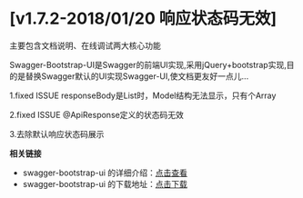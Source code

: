 # [v1.7.2-2018/01/20 响应状态码无效]

主要包含文档说明、在线调试两大核心功能

Swagger-Bootstrap-UI是Swagger的前端UI实现,采用jQuery+bootstrap实现,目的是替换Swagger默认的UI实现Swagger-UI,使文档更友好一点儿...

1.fixed ISSUE responseBody是List时，Model结构无法显示，只有个Array

2.fixed ISSUE @ApiResponse定义的状态码无效

3.去除默认响应状态码展示

**相关链接**

- swagger-bootstrap-ui 的详细介绍：[点击查看](https://www.oschina.net/p/swagger-bootstrap-ui)
- swagger-bootstrap-ui 的下载地址：[点击下载](https://git.oschina.net/xiaoym/swagger-bootstrap-ui/releases)